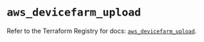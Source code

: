 # `aws_devicefarm_upload`

Refer to the Terraform Registry for docs: [`aws_devicefarm_upload`](https://registry.terraform.io/providers/hashicorp/aws/3.76.1/docs/resources/devicefarm_upload).
